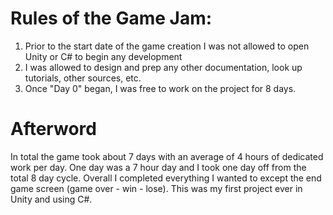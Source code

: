 # Rules of the Game Jam:

1. Prior to the start date of the game creation I was not allowed to open Unity or C# to begin any development
2. I was allowed to design and prep any other documentation, look up tutorials, other sources, etc.
3. Once "Day 0" began, I was free to work on the project for 8 days.

# Afterword

  In total the game took about 7 days with an average of 4 hours of dedicated work per day.  One day was a 7 hour day and I took one day off from the total 8 day cycle.  Overall I completed everything I wanted to except the end game screen (game over - win - lose).  This was my first project ever in Unity and using C#.
